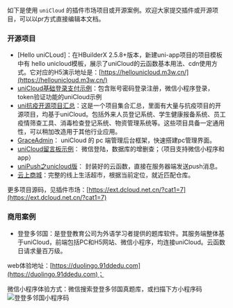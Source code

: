 如下是使用 ``uniCloud`` 的插件市场项目或开源案例。欢迎大家提交插件或开源项目，可以以pr方式直接编辑本文档。

### 开源项目

- [Hello uniCLoud]：在HBuilderX 2.5.8+版本，新建uni-app项目的项目模板中有 hello unicloud模板，展示了uniCloud的云函数基本用法、cdn使用方式。它对应的H5演示地址是：[https://hellounicloud.m3w.cn/](https://hellounicloud.m3w.cn/)
- [uniCloud基础登录支付示例](https://ext.dcloud.net.cn/plugin?id=1268)：包含账号密码登录注册，微信小程序登录，token验证功能的uniCloud示例
- [uni抗疫开源项目汇总](https://gitee.com/dcloud/xinguan2020)：这是一个项目集合汇总，里面有大量与抗疫项目的开源项目，均基于uniCloud。包括外来人员登记系统、学生健康报备系统、员工疫情筛查工具、消毒检查登记系统、物资管理系统等。这些项目具备一定通用性，可以稍加改造用于其他行业应用。
- [GraceAdmin](https://ext.dcloud.net.cn/plugin?id=1347)： uniCloud 的 pc 端管理后台框架，快速搭建pc管理界面。
- [uniCloud留言板示例](https://ext.dcloud.net.cn/plugin?id=1267)： 微信登陆，数据库的增删查；（项目支持微信小程序和app）
- [uniPush之unicloud版](https://ext.dcloud.net.cn/plugin?id=1680)： 封装好的云函数，直接在服务器端发送push消息。
- [云上商城](https://ext.dcloud.net.cn/plugin?id=1989)：完整的线上生活超市，根据当前定位，就近匹配仓库。

更多项目源码，见插件市场：[https://ext.dcloud.net.cn/?cat1=7](https://ext.dcloud.net.cn/?cat1=7)

### 商用案例
- 登登多邻国：是登登教育公司为外语学习者提供的题库软件。其服务端整体基于uniCloud，前端包括PC和H5网站、微信小程序，均连接uniCloud。云函数日请求量百万级。

web体验地址：[https://duolingo.91ddedu.com](https://duolingo.91ddedu.com)；

微信小程序体验方式：微信搜索登登多邻国真题库，或扫描下方小程序码
![登登多邻国小程序码](https://duolingo.91ddedu.com/static/miniapp.4a4ddf6b.jpg)
